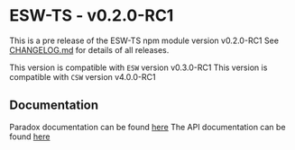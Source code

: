 # ESW-TS - v0.2.0-RC1

This is a pre release of the ESW-TS npm module version v0.2.0-RC1
See [CHANGELOG.md](CHANGELOG.md) for details of all releases.

This version is compatible with `ESW` version v0.3.0-RC1
This version is compatible with `CSW` version v4.0.0-RC1

## Documentation

Paradox documentation can be found [here](https://tmtsoftware.github.io/esw-ts/0.2.0-RC1/)
The API documentation can be found [here](https://tmtsoftware.github.io/esw-ts/0.2.0-RC1/common/ts-docs.html)
